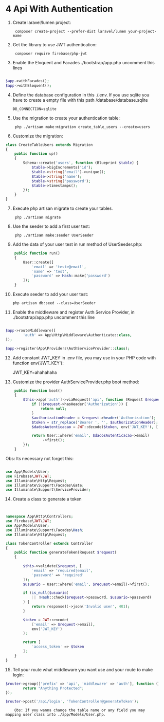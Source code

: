 # 4 Api With Authentication

1. Create laravel/lumen project: 

        composer create-project --prefer-dist laravel/lumen your-project-name

        
2. Get the library to use JWT authentication:

        composer require firebase/php-jwt


3. Enable the Eloquent and Facades  ./bootstrap/app.php uncomment this lines  
```php

$app->withFacades();
$app->withEloquent();


```


4.  Define the database configuration in this ./.env. If you use sqlite you have to create a empty file with this path /database/database.sqlite
    
        DB_CONNECTION=sqlite

5. Use the migration to create your authentication table: 

        php ./artisan make:migration create_table_users --create=users

6. Customize the migration: 

```php
class CreateTableUsers extends Migration
{
    public function up()
    {
        Schema::create('users', function (Blueprint $table) {
            $table->bigIncrements('id');
            $table->string('email')->unique();
            $table->string('name');
            $table->string('password');
            $table->timestamps();
        });
    }        
}
```
7. Execute php artisan migrate to create your tables.  

        php ./artisan migrate


8. Use the seeder to add a first user test:

        php ./artisan make:seeder UserSeeder


9. Add the data of your user test in run method of UserSeeder.php:

```php     
    public function run()
    {
        User::create([
            'email' => 'teste@email',
            'name' => 'test',
            'password' => Hash::make('password')
        ]);
    }
```

10. Execute seeder to add your user test: 

        php artisan db:seed --class=UserSeeder
        


11. Enable the middleware and register Auth Service Provider, in ./bootstrap/app.php uncomment this line  
```php

$app->routeMiddleware([
        'auth' => App\Http\Middleware\Authenticate::class,
]);

$app->register(App\Providers\AuthServiceProvider::class);

```

12. Add constant JWT_KEY in .env file, you may use in your PHP code with function env('JWT_KEY'): 

    JWT_KEY=ahahahaha


13. Customize the provider AuthServiceProvider.php boot method: 

```php    
    public function boot()
    {
        $this->app['auth']->viaRequest('api', function (Request $request) {
            if (!$request->hasHeader('Authorization')) {
                return null;
            }
            $authorizationHeader = $request->header('Authorization');
            $token = str_replace('Bearer ', '', $authorizationHeader);
            $dadosAutenticacao = JWT::decode($token, env('JWT_KEY'), ['HS256']);

            return User::where('email', $dadosAutenticacao->email)
                 ->first();
        });
    }
```
Obs: Its necessary not forget this: 
```php    

use App\Models\User;
use Firebase\JWT\JWT;
use Illuminate\Http\Request;
use Illuminate\Support\Facades\Gate;
use Illuminate\Support\ServiceProvider;

```
14. Create a class to generate a token 
```php


namespace App\Http\Controllers;
use Firebase\JWT\JWT;
use App\Models\User;
use Illuminate\Support\Facades\Hash;
use Illuminate\Http\Request;

class TokenController extends Controller
{
    public function generateToken(Request $request)
    {
        
        $this->validate($request, [
            'email' => 'required|email',
            'password' => 'required'
        ]);
        $usuario = User::where('email', $request->email)->first();

        if (is_null($usuario)
            || !Hash::check($request->password, $usuario->password)
        ) {
            return response()->json('Invalid user', 401);
        }

        $token = JWT::encode(
            ['email' => $request->email],
            env('JWT_KEY')
        );

        return [
            'access_token' => $token
        ];
    }
}

```

15. Tell your route what middleware you want use and your route to make login: 

```php
$router->group(['prefix' => 'api', 'middleware' => 'auth'], function () use ($router) {
        return "Anything Protected";
});

$router->post('/api/login', 'TokenController@generateToken');
```
        Obs: If you wanna change the table name or any field you may mapping user class into ./app/Models/User.php. 






